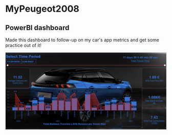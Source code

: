 # MyPeugeot2008

## PowerBI dashboard

Made this dashboard to follow-up on my car's app metrics and get some practice out of it!

![alt text](https://github.com/gucou1/MyPeugeot2008/blob/ab96300747a943d4cc24f681bf1e7dc88eaf1d12/MyPeugeot2008_prtscrn_0323.png)
